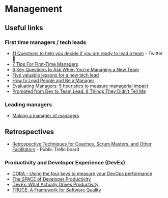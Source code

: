 # Management

## Useful links

### First time managers / tech leads
- [11 Questions to help you decide if you are ready to lead a team](https://twitter.com/mrjacobespi/status/1507734131194884108?s=12&t=Kz7OUFQcQ2m2sZ_FerAtOA) - Twitter 🧵
- [7 Tips For First-Time Managers](https://getlighthouse.com/blog/first-time-managers/)
- [6 Key Questions to Ask When You're Managing a New Team](https://getlighthouse.com/blog/managing-a-new-team)
- [Five valuable lessons for a new tech lead](https://leaddev.com/professional-development/five-valuable-lessons-new-tech-lead)
- [How to Lead People and Be a Manager](https://docs.google.com/document/d/1R1O0OEsQpZcBcLheRlomDrmR2tyEpdRNFnjbLALmbH4/edit#)
- [Evaluating Managers: 5 heuristics to measure managerial impact](https://abdulapopoola.com/2023/01/09/evaluating-managers-5-heuristics-to-measure-managerial-impact)
- [Promoted from Dev to Team Lead: 8 Things They Didn’t Tell Me](https://devinterrupted.substack.com/p/promoted-from-dev-to-team-lead-8)

### Leading managers
- [Making a manager of managers](https://leaddev.com/upcoming-articles/making-manager-managers)

## Retrospectives
- [Retrospective Techniques for Coaches, Scrum Masters, and Other Facilitators](https://trello.com/b/40BwQg57/retrospective-techniques-for-coaches-scrum-masters-and-other-facilitators) - Public Trello board

### Productivity and Developer Experience (DevEx)
- [DORA - Using the four keys to measure your DevOps performance](https://cloud.google.com/blog/products/devops-sre/using-the-four-keys-to-measure-your-devops-performance)
- [The SPACE of Developer Productivity](https://queue.acm.org/detail.cfm?id=3454124)
- [DevEx: What Actually Drives Productivity](https://queue.acm.org/detail.cfm?id=3595878)
- [TRUCE: A Framework for Software Quality](https://arxiv.org/pdf/2111.04302.pdf)
